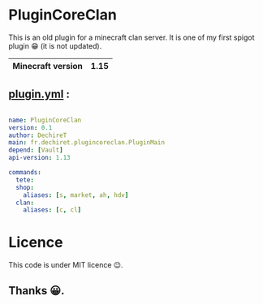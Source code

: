 # PluginCoreClan

This is an old plugin for a minecraft clan server. It is one of my first spigot plugin 😁 (it is not updated).

|Minecraft version|1.15|
|-----------------|-------|

## [plugin.yml](https://github.com/DechireT/PluginCoreClan/blob/main/plugin.yml) :

```yml

name: PluginCoreClan
version: 0.1
author: DechireT
main: fr.dechiret.plugincoreclan.PluginMain
depend: [Vault]
api-version: 1.13

commands:
  tete:
  shop:
    aliases: [s, market, ah, hdv]
  clan:
    aliases: [c, cl]
```

# Licence
This code is under MIT licence 😉.

## Thanks 😀.
